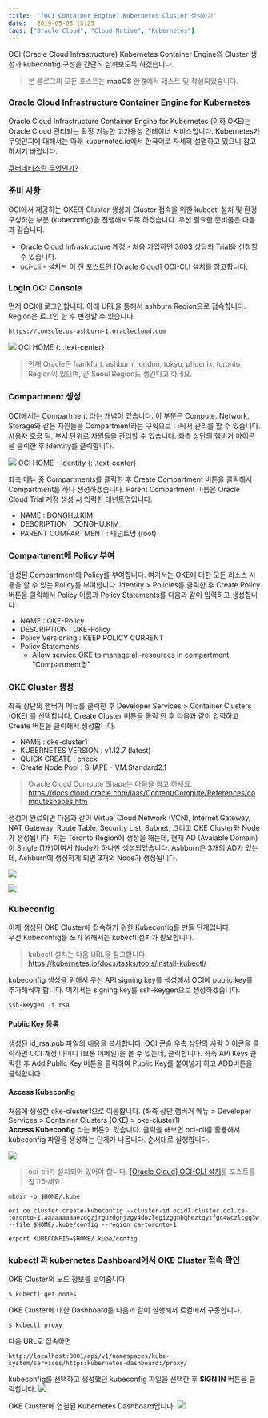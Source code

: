 ```yaml
---
title:  "[OCI Container Engine] Kubernetes Cluster 생성하기"
date:   2019-05-08 13:25
tags: ["Oracle Cloud", "Cloud Native", "Kubernetes"]
---
```


OCI (Oracle Cloud Infrastructure) Kubernetes Container Engine의 Cluster 생성과 kubeconfig 구성을 간단히 살펴보도록 하겠습니다.

> 본 블로그의 모든 포스트는 **macOS** 환경에서 테스트 및 작성되었습니다.  

### Oracle Cloud Infrastructure Container Engine for Kubernetes

Oracle Cloud Infrastructure Container Engine for Kubernetes (이하 OKE)는 Oracle Cloud 관리되는 확장 가능한 고가용성 컨테이너 서비스입니다.
Kubernetes가 무엇인지에 대해서는 아래 kubernetes.io에서 한국어로 자세히 설명하고 있으니 참고하시기 바랍니다.

[쿠버네티스란 무엇인가?](https://kubernetes.io/ko/docs/concepts/overview/what-is-kubernetes/)

### 준비 사항
OCI에서 제공하는 OKE의 Cluster 생성과 Cluster 접속을 위한 kubectl 설치 및 환경 구성하는 부분 (kubeconfig)을 진행해보도록 하겠습니다.
우선 필요한 준비물은 다음과 같습니다.

* Oracle Cloud Infrastructure 계정 - 처음 가입하면 300$ 상당의 Trial을 신청할 수 있습니다.
* oci-cli - 설치는 이 전 포스트인 [[Oracle Cloud] OCI-CLI 설치](2019-04-26-oci-cli-install.md)를 참고합니다.

### Login OCI Console
먼저 OCI에 로그인합니다. 아래 URL을 통해서 ashburn Region으로 접속합니다. Region은 로그인 한 후 변경할 수 있습니다.
```
https://console.us-ashburn-1.oraclecloud.com
```

![](../assets/images/oci-home.png)
OCI HOME
{: .text-center}

> 현재 Oracle은 frankfurt, ashburn, london, tokyo, phoenix, toronto Region이 있으며, 곧 Seoul Region도 생긴다고 하네요.

### Compartment 생성

OCI에서는 Compartment 라는 개념이 있습니다. 이 부분은 Compute, Network, Storage와 같은 자원들을 Compartment라는 구획으로 나눠서 관리를 할 수 있습니다. 사용자 호긍 팀, 부서 단위로 자원들을 관리할 수 있습니다. 좌측 상단의 햄버거 아이콘을 클릭한 후 Identity를 클릭합니다.

![](../assets/images/oci-home-identity.png)
OCI HOME - Identity
{: .text-center}

좌측 메뉴 중 Compartments를 클릭한 후 Create Compartment 버튼을 클릭해서 Compartment를 하나 생성하겠습니다. Parent Compartment 이름은 Oracle Cloud Trial 계정 생성 시 입력한 테넌트명입니다.

* NAME : DONGHU.KIM
* DESCRIPTION : DONGHU.KIM
* PARENT COMPARTMENT : 테넌트명 (root)

### Compartment에 Policy 부여

생성된 Compartment에 Policy를 부여합니다. 여기서는 OKE에 대한 모든 리소스 사용을 할 수 있는 Policy를 부여합니다. Identity > Policies를 클릭한 후 Create Policy 버튼을 클릭해서 Policy 이름과 Policy Statements를 다음과 같이 입력하고 생성합니다.

* NAME : OKE-Policy
* DESCRIPTION : OKE-Policy
* Policy Versioning : KEEP POLICY CURRENT
* Policy Statements
  * Allow service OKE to manage all-resources in compartment "Compartment명"

### OKE Cluster 생성
좌측 상단의 햄버거 메뉴를 클릭한 후 Developer Services > Container Clusters (OKE) 를 선택합니다.
Create Cluster 버튼을 클릭 한 후 다음과 같이 입력하고 Create 버튼을 클릭해서 생성합니다.

* NAME : oke-cluster1
* KUBERNETES VERSION : v1.12.7 (latest)
* QUICK CREATE : check
* Create Node Pool : SHAPE - VM.Standard2.1

> Oracle Cloud Compute Shape는 다음을 참고 하세요.  
> https://docs.cloud.oracle.com/iaas/Content/Compute/References/computeshapes.htm

생성이 완료되면 다음과 같이 Virtual Cloud Network (VCN), Internet Gateway, NAT Gateway, Route Table, Security List, Subnet, 그리고 OKE Cluster와 Node가 생성됩니다. 저는 Toronto Region에 생성을 해는데, 현재 AD (Avaiable Domain)이 Single (1개)이여서 Node가 하나만 생성되었습니다. Ashburn은 3개의 AD가 있는데, Ashburn에 생성하게 되면 3개의 Node가 생성됩니다.

![](../assets/images/oci-oke-cluster-created.png)

![](../assets/images/oci-oke-cluster-created-2.png)

### Kubeconfig

이제 생성된 OKE Cluster에 접속하기 위한 Kubeconfig를 만들 단계입니다.  
우선 Kubeconfig를 쓰기 위해서는 kubectl 설치가 필요합니다.  

> kubectl 설치는 다음 URL을 참고합니다.
> https://kubernetes.io/docs/tasks/tools/install-kubectl/

kubeconfig 생성을 위해서 우선 API signing key를 생성해서 OCI에 public key를 추가해줘야 합니다.
여기서는 signing key를 ssh-keygen으로 생성하겠습니다.

```
ssh-keygen -t rsa
```

#### Public Key 등록
생성된 id_rsa.pub 파일의 내용을 복사합니다.
OCI 콘솔 우측 상단의 사람 아이콘을 클릭하면 OCI 계정 아이디 (보통 이메일)을 볼 수 있는데, 클릭합니다.
좌측 API Keys 클릭한 후 Add Public Key 버튼을 클릭하여 Public Key를 붙여넣기 하고 ADD버튼을 클릭합니다.

#### Access Kubeconfig

처음에 생성한 oke-cluster1으로 이동합니다. (좌측 상단 햄버거 메뉴 > Developer Services > Container Clusters (OKE) > oke-cluster1)  
**Access Kubeconfig** 라는 버튼이 있습니다. 클릭을 해보면 oci-cli를 활용해서 kubeconfig 파일을 생성하는 단계가 나옵니다. 순서대로 실행합니다.

![](../assets/images/oci-oke-access-kubeconfig.png)

> oci-cli가 설치되어 있어야 합니다. [[Oracle Cloud] OCI-CLI 설치](2019-04-26-oci-cli-install.md)를 포스트를 참고하세요.

```
mkdir -p $HOME/.kube

oci ce cluster create-kubeconfig --cluster-id ocid1.cluster.oc1.ca-toronto-1.aaaaaaaaaezdgzjrguzdgnjzgy4dozlegizggnbqheztqytfgc4wczlcgq3w --file $HOME/.kube/config --region ca-toronto-1

export KUBECONFIG=$HOME/.kube/config
```

### kubectl 과 kubernetes Dashboard에서 OKE Cluster 접속 확인

OKE Cluster의 노드 정보를 보여줍니다.
```
$ kubectl get nodes
```

OKE Cluster에 대한 Dashboard를 다음과 같이 실행해서 로컬에서 구동합니다. 
```
$ kubectl proxy
```

다음 URL로 접속하면
```
http://localhost:8001/api/v1/namespaces/kube-system/services/https:kubernetes-dashboard:/proxy/
```
kubeconfig를 선택하고 생성했던 kubeconfig 파일을 선택한 후 **SIGN IN** 버튼을 클릭합니다.
![](../assets/images/oci-oke-kube-proxy-dashboard-1.png)

OKE Cluster에 연결된 Kubernetes Dashboard입니다.
![](../assets/images/oci-oke-kube-proxy-dashboard-2.png)
